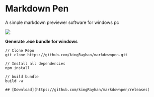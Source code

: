# Markdown Pen

A simple markdown previewer software for windows pc

![](https://image.prntscr.com/image/euL70KP0QvO4t19_BisM-A.png)

**Generate .exe bundle for windows**

```
// Clone Repo
git clone https://github.com/kingRayhan/markdownpen.git

// Install all dependencies
npm install

// build bundle
build -w

## [Download](https://github.com/kingRayhan/markdownpen/releases)
